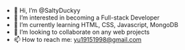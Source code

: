 - 👋 Hi, I’m @SaltyDuckyy
- 👀 I’m interested in becoming a Full-stack Developer
- 🌱 I’m currently learning HTML, CSS, Javascript, MongoDB
- 💞️ I’m looking to collaborate on any web projects
- 📫 How to reach me: yu19151998@gmail.com

<!---
SaltyDuckyy/SaltyDuckyy is a ✨ special ✨ repository because its `README.md` (this file) appears on your GitHub profile.
You can click the Preview link to take a look at your changes.
--->

